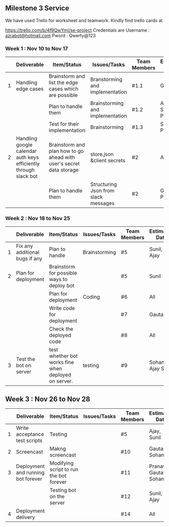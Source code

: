 
## Milestone 3 Service

We have used Trello for worksheet and teamwork. Kindly find trello cards at

https://trello.com/b/4f9QwYmI/se-project Credentials are Username : azrabot@hotmail.com Pword : Qwerty@123



### Week 1 : Nov 10 to Nov 17

|   | Deliverable                                                        | Item/Status                                                           | Issues/Tasks                         | Team Members | Estimated Date      | Actual Date |        |
|---|--------------------------------------------------------------------|-----------------------------------------------------------------------|--------------------------------------|--------------|---------------------|-------------|--------|
| 1 | Handling edge cases                                                | Brainstorm and list the edge   cases which are possible               | Branstorming and implementation      | #1.1         | Gautam              | 16-Nov      | 16-Nov |
|   |                                                                    | Plan to handle them                                                   | Brainstorming and implementation     | #1.2         | Ajay, Sohan, Pranav | 16-Nov      | 16-Nov |
|   |                                                                    | Test for their implementation                                         | Brainstorming                        | #1.3         | Sohan, Pranav       | 16-Nov      | 16-Nov |
| 2 | Handling google calendar auth   keys efficiently through slack bot | Brainstorm and plan how to go   ahead with user's secret data storage | store.json &client secrets           | #2           | All                 | 18-Nov      | 18-Nov |
|   |                                                                    | Plan to handle them                                                   | Structuring Json from slack messages | #2           | Gautam, Pranav      | 18-Nov      | 18-Nov |


### Week 2 : Nov 18 to Nov 25

|   | Deliverable                    | Item/Status                                            | Issues/Tasks   | Team Members | Estimated Date   | Actual Date |        |
|---|--------------------------------|--------------------------------------------------------|----------------|--------------|------------------|-------------|--------|
| 1 | Fix any additional bugs if any | Plan to handle                                         | Brainstorming  | #5           | Sunil, Ajay      | 23-Nov      | 23-Nov |
| 2 | Plan for deployment            | Brainstorm for possible ways to   deploy bot           |                | #5           | Sunil            | 23-Nov      | 23-Nov |
|   |                                | Plan for deployment                                    | Coding         | #6           | All              | 24-Nov      | 24-Nov |
|   |                                | Write code for deployment                              |                | #7           | Gautam           | 26-Nov      | 26-Nov |
|   |                                | Check the deployed code                                |                | #8           | All              | 26-Nov      | 26-Nov |
| 3 | Test the bot on server         | test whether bot works fine when   deployed on server. | testing        | #9           | Sohan Ajay Sunil | 26-Nov      | 26-Nov |


## Week 3 : Nov 26 to Nov 28

|   | Deliverable                          | Item/Status                               | Issues/Tasks | Team Members | Estimated Date        | Actual Date |        |
|---|--------------------------------------|-------------------------------------------|--------------|--------------|-----------------------|-------------|--------|
| 1 | Write acceptance test scripts        | Testing                                   |              | #5           | Ajay, Sunil           | 28-Nov      | 28-Nov |
| 2 | Screencast                           | Makng screencast                          |              | #10          | Gautam, Sohan         | 28-Nov      | 28-Nov |
| 3 | Deployment and running bot   forever | Modifying script to run the bot   forever |              | #11          | Pranav, Gautam, Sohan | 28-Nov      | 28-Nov |
|   |                                      | Testing bot on the server                 |              | #12          | Sunil, Ajay           | 28-Nov      | 28-Nov |
| 4 | Deployment delivery                  |                                           |              | #14          | All                   | 28-Nov      | 28-Nov |
